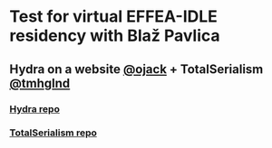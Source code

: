 # Test for virtual EFFEA-IDLE residency with Blaž Pavlica

## Hydra on a website [@ojack](https://github.com/ojack) + TotalSerialism [@tmhglnd](https://github.com/tmhglnd) 

### [Hydra repo](https://github.com/hydra-synth/hydra)

### [TotalSerialism repo](https://github.com/tmhglnd/total-serialism)

